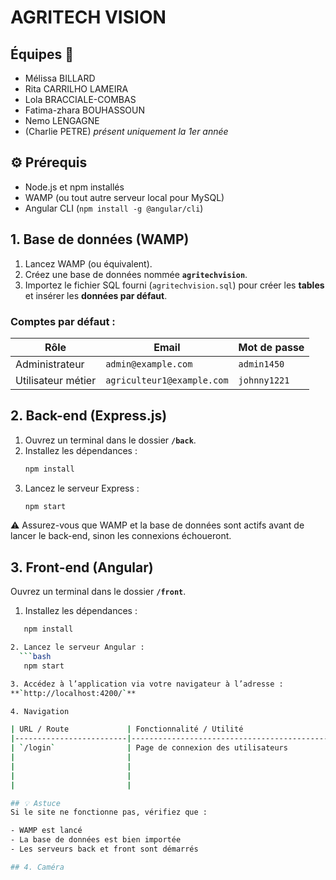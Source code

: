 # AGRITECH VISION

## Équipes 👥
- Mélissa BILLARD
- Rita CARRILHO LAMEIRA
- Lola BRACCIALE-COMBAS
- Fatima-zhara BOUHASSOUN 
- Nemo LENGAGNE
- (Charlie PETRE) *présent uniquement  la 1er année*

## ⚙️ Prérequis

- Node.js et npm installés
- WAMP (ou tout autre serveur local pour MySQL)
- Angular CLI (`npm install -g @angular/cli`)

## 1. Base de données (WAMP)

1. Lancez WAMP (ou équivalent).
2. Créez une base de données nommée **`agritechvision`**.
3. Importez le fichier SQL fourni (`agritechvision.sql`) pour créer les **tables** et insérer les **données par défaut**.

### Comptes par défaut :

| Rôle        | Email                      | Mot de passe  |
|-------------|----------------------------|---------------|
| Administrateur | `admin@example.com`        | `admin1450`    |
| Utilisateur métier | `agriculteur1@example.com` | `johnny1221`   |

## 2. Back-end (Express.js)

1. Ouvrez un terminal dans le dossier **`/back`**.
2. Installez les dépendances :
    ```bash
   npm install
3. Lancez le serveur Express :
   ```bash
   npm start 

⚠️ Assurez-vous que WAMP et la base de données sont actifs avant de lancer le back-end, sinon les connexions échoueront.

## 3. Front-end (Angular)
Ouvrez un terminal dans le dossier **`/front`**.

1. Installez les dépendances :
```bash
   npm install

2. Lancez le serveur Angular :
  ```bash
   npm start 

3. Accédez à l’application via votre navigateur à l’adresse :
**`http://localhost:4200/`**

4. Navigation

| URL / Route             | Fonctionnalité / Utilité                          |
|-------------------------|---------------------------------------------------|
| `/login`                | Page de connexion des utilisateurs                |
|                         |                                                   |
|                         |                                                   |
|                         |                                                   |
|                         |                                                   |

## 💡 Astuce
Si le site ne fonctionne pas, vérifiez que :

- WAMP est lancé
- La base de données est bien importée
- Les serveurs back et front sont démarrés

## 4. Caméra
